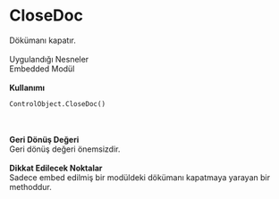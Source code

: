 # CloseDoc

Dökümanı kapatır.\
\
Uygulandığı Nesneler\
Embedded Modül\
\
**Kullanımı**

```
ControlObject.CloseDoc()
```

\
\
**Geri Dönüş Değeri**\
Geri dönüş değeri önemsizdir.\
\
**Dikkat Edilecek Noktalar**\
Sadece embed edilmiş bir modüldeki dökümanı kapatmaya yarayan bir methoddur.
